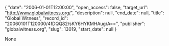 {
  "date": "2006-01-01T12:00:00", 
  "open_access": false, 
  "target_url": "http://www.globalwitness.org/", 
  "description": null, 
  "end_date": null, 
  "title": "Global Witness", 
  "record_id": "20060101T120000/4fDQQ82/sKY6HYKMHAug/A==", 
  "publisher": "globalwitness.org", 
  "slug": 13019, 
  "start_date": null
}

None